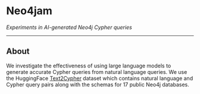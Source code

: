 <h1 style="border-bottom: none;">Neo4jam</h1>  
<i>Experiments in AI-generated Neo4j Cypher queries</i>


---

## About
We investigate the effectiveness of using large language models to generate accurate Cypher queries from natural language queries. We use the HuggingFace [Text2Cypher][1] dataset which contains natural language and Cypher query pairs along with the schemas for 17 public Neo4j databases. 



[1]: hf://datasets/neo4j/text2cypher-2024v1